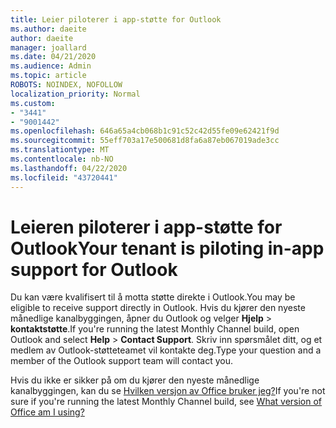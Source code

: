 ```yaml
---
title: Leier piloterer i app-støtte for Outlook
ms.author: daeite
author: daeite
manager: joallard
ms.date: 04/21/2020
ms.audience: Admin
ms.topic: article
ROBOTS: NOINDEX, NOFOLLOW
localization_priority: Normal
ms.custom:
- "3441"
- "9001442"
ms.openlocfilehash: 646a65a4cb068b1c91c52c42d55fe09e62421f9d
ms.sourcegitcommit: 55eff703a17e500681d8fa6a87eb067019ade3cc
ms.translationtype: MT
ms.contentlocale: nb-NO
ms.lasthandoff: 04/22/2020
ms.locfileid: "43720441"
---
```

# <a name="your-tenant-is-piloting-in-app-support-for-outlook"></a><span data-ttu-id="751b9-102">Leieren piloterer i app-støtte for Outlook</span><span class="sxs-lookup"><span data-stu-id="751b9-102">Your tenant is piloting in-app support for Outlook</span></span>

<span data-ttu-id="751b9-103">Du kan være kvalifisert til å motta støtte direkte i Outlook.</span><span class="sxs-lookup"><span data-stu-id="751b9-103">You may be eligible to receive support directly in Outlook.</span></span> <span data-ttu-id="751b9-104">Hvis du kjører den nyeste månedlige kanalbyggingen, åpner du Outlook og velger **Hjelp** > **kontaktstøtte**.</span><span class="sxs-lookup"><span data-stu-id="751b9-104">If you're running the latest Monthly Channel build, open Outlook and select **Help** > **Contact Support**.</span></span> <span data-ttu-id="751b9-105">Skriv inn spørsmålet ditt, og et medlem av Outlook-støtteteamet vil kontakte deg.</span><span class="sxs-lookup"><span data-stu-id="751b9-105">Type your question and a member of the Outlook support team will contact you.</span></span>

<span data-ttu-id="751b9-106">Hvis du ikke er sikker på om du kjører den nyeste månedlige kanalbyggingen, kan du se [Hvilken versjon av Office bruker jeg?](https://support.office.com/article/932788B8-A3CE-44BF-BB09-E334518B8B19)</span><span class="sxs-lookup"><span data-stu-id="751b9-106">If you're not sure if you're running the latest Monthly Channel build, see [What version of Office am I using?](https://support.office.com/article/932788B8-A3CE-44BF-BB09-E334518B8B19)</span></span>